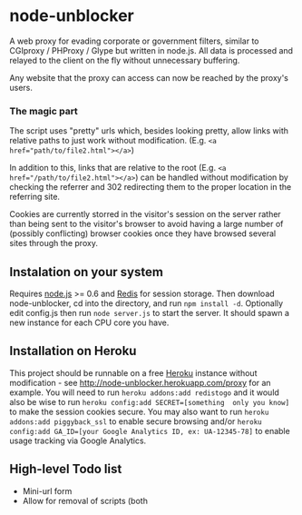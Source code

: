 # node-unblocker

A web proxy for evading corporate or government filters, similar to CGIproxy / PHProxy / Glype but 
written in node.js. All data is processed and relayed to the client on the fly without unnecessary 
buffering.

Any website that the proxy can access can now be reached by the proxy's users.

### The magic part

The script uses "pretty" urls which, besides looking pretty, allow links with relative paths 
to just work without modification. (E.g. `<a href="path/to/file2.html"></a>`) 

In addition to this, links that are relative to the root (E.g. `<a href="/path/to/file2.html"></a>`) 
can be handled without modification by checking the referrer and 302 redirecting them to the proper 
location in the referring site.

Cookies are currently storred in the visitor's session on the server rather than being sent to the 
visitor's browser to avoid having a large number of (possibly conflicting) browser cookies once they
have browsed several sites through the proxy.

## Instalation on your system
Requires [node.js](http://nodejs.org/) >= 0.6 and [Redis](http://redis.io/) for session storage. 
Then download node-unblocker, cd into the directory, and run `npm install -d`. Optionally edit 
config.js then run `node server.js` to start the server. It should spawn a new instance for each CPU 
core you have.

## Installation on Heroku
This project should be runnable on a free [Heroku](http://www.heroku.com/) instance without 
modification - see http://node-unblocker.herokuapp.com/proxy for an example. You will need to run 
`heroku addons:add redistogo` and it would also be wise to run `heroku config:add SECRET=[something 
only you know]` to make the session cookies secure. You may also want to run 
`heroku addons:add piggyback_ssl` to enable secure browsing and/or 
`heroku config:add GA_ID=[your Google Analytics ID, ex: UA-12345-78]` to enable usage tracking via Google 
Analytics. 

## High-level Todo list

* Mini-url form
* Allow for removal of scripts (both <script /> tags and on*= handlers)
* Web interface for managing the blocklist

## License
This project and related problems are released under the terms of the [GNU GPL version 3](http://www.gnu.org/licenses/gpl.html)

## Change log

### v0.7.1 - 2012-3-6
* Added GA tracking and and noindex/nofollow meta tags to proxied pages
* Improved status page to show cluster-wide statistics
* Fixed issue #7 to better track concurrent requests

### v0.6.0 - 2012-2-24
* Added support for node.js 0.6's native clustering
* Removed simple-session library and replaced it with [connect's](https://github.com/senchalabs/connect/) session library backed by a redis store

### v0.5.0 - 2012-2-24
* Reworked fileserver to serve index.html from memory and use compression when avaliable
* Added some windows support (although it doesn't bind to localhost)

### v0.4.1 - 2012-2-23
* Fixed issue #2 for relative path bug when the domain name didn't have a / following it
* Removed compress library dependency in favor of the native zlib library that shipped in node 0.6
* Several small tweaks to support running on Heroku servers

### v0.4 - 2011-4-4
* Added keyword and domain blocklists
* Pulled out configuration into a separate file
* Set up live demo at nodeunblocker.com
* Added "military" theme

### v0.3 - 2011-03-29
* Added support for remote HTTPS servers.
* Created a simple-session library. (The ones I tried were all tied to bigger projects and/or didn't work well)
* Added basic cookie support via sessions.
* Urls that are relative to the root of the site are now processed in both html and css.
* Now only buffers last few characters if a chunk appears to end in the middle of a url.
	
### v0.2 - 2011-03-28
* Added redirect support 
* Added gzip support
* improved filters

### v0.1 - 2011-03-26
* Initial release; basic passthrough and url-fixing functionality
